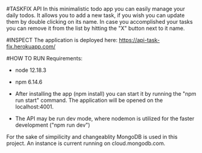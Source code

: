 
#TASKFIX API
In this minimalistic todo app you can easily manage your daily todos. 
It allows you to add a new task, if you wish you can update them by double clicking on its name. 
In case you accomplished your tasks you can remove it from the list by hitting the "X" button next to it name.


#INSPECT
The application is deployed here:
https://api-task-fix.herokuapp.com/


#HOW TO RUN
Requirements:
- node 12.18.3
- npm 6.14.6


- After installing the app (npm install) you can start it by running the "npm run start" command. The application will be opened on the localhost:4001.
- The API may be run dev mode, where nodemon is utilized for the faster development ("npm run dev")


For the sake of simpilicity and changeablity MongoDB is used in this project. 
An instance is current running on cloud.mongodb.com.
